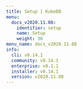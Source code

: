 ```yaml
---
title: Setup | KubeDB
menu:
  docs_v2020.11.08:
    identifier: setup
    name: Setup
    weight: 30
menu_name: docs_v2020.11.08
info:
  cli: v0.14.1
  community: v0.14.1
  enterprise: v0.1.1
  installer: v0.14.1
  version: v2020.11.08
---
```



